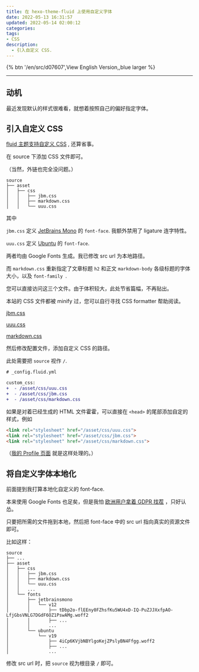 ```yaml
---
title: 在 hexo-theme-fluid 上使用自定义字体
date: 2022-05-13 16:31:57
updated: 2022-05-14 02:00:12
categories:
tags:
- CSS
description:
  - 引入自定义 CSS.
---
```


{% btn '/en/src/d07607',View English Version,,blue larger %}

---

## 动机

最近发现默认的样式很难看，就想着按照自己的偏好指定字体。



## 引入自定义 CSS

[fluid 主题支持自定义 CSS](https://fluid-dev.github.io/hexo-fluid-docs/en/guide/#custom-js-css-html) , 还算省事。

在 source 下添加 CSS 文件即可。

（当然，外链也完全没问题。）

```
source
├── asset
│   ├── css
│   │   ├── jbm.css
│   │   ├── markdown.css
│   │   └── uuu.css
```

其中

`jbm.css` 定义 [JetBrains Mono](https://fonts.google.com/specimen/JetBrains+Mono) 的 `font-face`. 我额外禁用了 ligature 连字特性。

`uuu.css` 定义 [Ubuntu](https://fonts.google.com/specimen/Ubuntu) 的 `font-face`. 

两者均由 Google Fonts 生成。我已修改 src url 为本地路径。

而 `markdown.css` 重新指定了文章标题 `h2` 和正文 `markdown-body` 各级标题的字体大小，以及 `font-family `. 

您可以直接访问这三个文件。由于体积较大，此处节省篇幅，不再贴出。

本站的 CSS 文件都被 minify 过，您可以自行寻找 CSS formatter 帮助阅读。

[jbm.css](/asset/css/jbm.css) 

[uuu.css](/asset/css/uuu.css) 

[markdown.css](/asset/css/markdown.css)

然后修改配置文件，添加自定义 CSS 的路径。

此处需要把 `source` 视作 `/`. 

```diff
# _config.fluid.yml

custom_css:
+  - /asset/css/uuu.css
+  - /asset/css/jbm.css
+  - /asset/css/markdown.css
```

如果是对着已经生成的 HTML 文件霍霍，可以直接在 `<head>` 的尾部添加自定的样式，例如

```html
<link rel="stylesheet" href="/asset/css/uuu.css">
<link rel="stylesheet" href="/asset/css/jbm.css">
<link rel="stylesheet" href="/asset/css/markdown.css">
```

（[我的 Profile 页面](https://h3a.moe) 就是这样处理的。）



## 将自定义字体本地化

前面提到我打算本地化自定义的 font-face. 

本来使用 Google Fonts 也足矣，但是我怕 [欧洲用户拿着 GDPR 找茬](https://thehackernews.com/2022/01/german-court-rules-websites-embedding.html) ，只好认怂。

只要把所需的文件拖到本地，然后把 font-face 中的 src url 指向真实的资源文件即可。

比如这样：

```
source
├── ...
├── asset
│   ├── css
│   │   ├── jbm.css
│   │   ├── markdown.css
│   │   └── uuu.css
│   │   ...
│   └── fonts
│       ├── jetbrainsmono
│       │   └── v12
│       │       ├── tDbp2o-flEEny0FZhsfKu5WU4xD-IQ-PuZJJXxfpAO-LfjGbsVNLG7DGdF6OZ1PswAMg.woff2
│       │       ├── ...
│       │       ...
│       └── ubuntu
│           └── v19
│               ├── 4iCp6KVjbNBYlgoKejZPslyBN4Ffgg.woff2
│               ├── ...
│               ...
```

修改 src url 时，把 `source` 视为根目录 `/` 即可。
